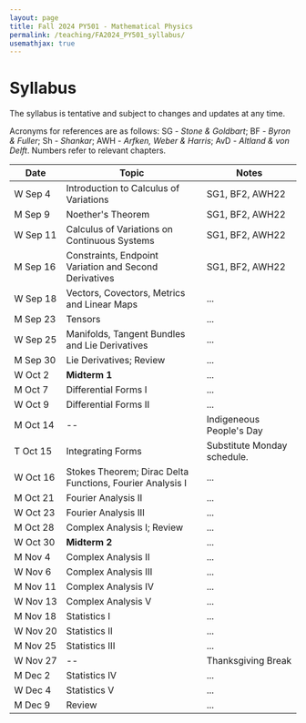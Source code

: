 ```yaml
---
layout: page
title: Fall 2024 PY501 - Mathematical Physics
permalink: /teaching/FA2024_PY501_syllabus/
usemathjax: true
---
```

<script>
MathJax = {
  tex: {
    inlineMath: [['$', '$'], ['\\(', '\\)']]
  }
};
</script>
<script id="MathJax-script" async
  src="https://cdn.jsdelivr.net/npm/mathjax@3/es5/tex-chtml.js">
</script>

# Syllabus

The syllabus is tentative and subject to changes and updates at any time. 

Acronyms for references are as follows: SG - *Stone & Goldbart*; BF - *Byron & Fuller*; Sh - *Shankar*; AWH - *Arfken, Weber & Harris*; AvD - *Altland & von Delft*. Numbers refer to relevant chapters. 

| Date |Topic | Notes |
|-------|-------|-------|
|W&nbsp;Sep&nbsp;4| Introduction to Calculus of Variations |SG1, BF2, AWH22|
|M&nbsp;Sep&nbsp;9| Noether's Theorem | SG1, BF2, AWH22 |
|W&nbsp;Sep&nbsp;11| Calculus of Variations on Continuous Systems | SG1, BF2, AWH22 |
|M&nbsp;Sep&nbsp;16| Constraints, Endpoint Variation and Second Derivatives| SG1, BF2, AWH22 |
|W&nbsp;Sep&nbsp;18| Vectors, Covectors, Metrics and Linear Maps | ... |
|M&nbsp;Sep&nbsp;23| Tensors | ... |
|W&nbsp;Sep&nbsp;25| Manifolds, Tangent Bundles and Lie Derivatives | ... |
|M&nbsp;Sep&nbsp;30| Lie Derivatives; Review | ... |
|W Oct 2|  **Midterm 1** | ... |
|M Oct 7|  Differential Forms I | ... |
|W Oct 9|  Differential Forms II | ... |
|M&nbsp;Oct&nbsp;14| -- |Indigeneous People's Day |
|T Oct 15| Integrating Forms | Substitute Monday schedule. |
|W Oct 16| Stokes Theorem; Dirac Delta Functions, Fourier Analysis I | ... |
|M Oct 21| Fourier Analysis II | ... |
|W Oct 23| Fourier Analysis III | ... |
|M Oct 28| Complex Analysis I; Review | ... |
|W Oct 30| **Midterm 2** | ... |
|M Nov 4| Complex Analysis II | ... |
|W Nov 6| Complex Analysis III | ... |
|M Nov 11| Complex Analysis IV | ... |
|W Nov 13| Complex Analysis V | ... |
|M Nov 18| Statistics I | ... |
|W&nbsp;Nov&nbsp;20| Statistics II | ... |
|M Nov 25| Statistics III | ... |
|W Nov 27| -- | Thanksgiving Break |
|M Dec 2| Statistics IV | ... |
|W Dec 4| Statistics V | ... |
|M Dec 9| Review | ... |